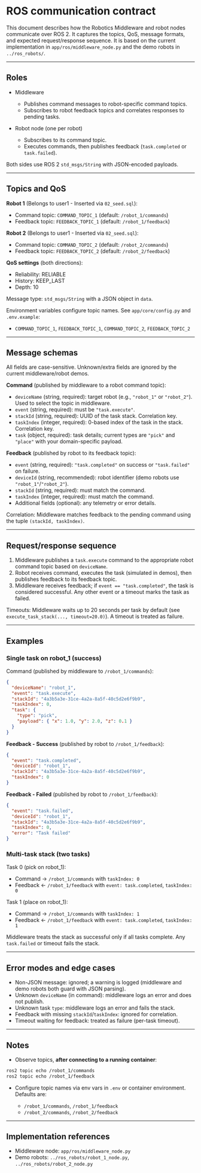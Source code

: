 # ROS communication contract

This document describes how the Robotics Middleware and robot nodes communicate over ROS 2. It captures the topics, QoS, message formats, and expected request/response sequence. It is based on the current implementation in `app/ros/middleware_node.py` and the demo robots in `../ros_robots/`.

---

## Roles

- Middleware
  - Publishes command messages to robot-specific command topics.
  - Subscribes to robot feedback topics and correlates responses to pending tasks.

- Robot node (one per robot)
  - Subscribes to its command topic.
  - Executes commands, then publishes feedback (`task.completed` or `task.failed`).

Both sides use ROS 2 `std_msgs/String` with JSON-encoded payloads.

---

## Topics and QoS

**Robot 1** (Belongs to user1 - Inserted via `02_seed.sql`):

- Command topic: `COMMAND_TOPIC_1` (default: `/robot_1/commands`)
- Feedback topic: `FEEDBACK_TOPIC_1` (default: `/robot_1/feedback`)

**Robot 2** (Belongs to user1 - Inserted via `02_seed.sql`):

- Command topic: `COMMAND_TOPIC_2` (default: `/robot_2/commands`)
- Feedback topic: `FEEDBACK_TOPIC_2` (default: `/robot_2/feedback`)

**QoS settings** (both directions):

- Reliability: RELIABLE
- History: KEEP_LAST
- Depth: 10

Message type: `std_msgs/String` with a JSON object in `data`.

Environment variables configure topic names. See `app/core/config.py` and `.env.example`:

- `COMMAND_TOPIC_1`, `FEEDBACK_TOPIC_1`, `COMMAND_TOPIC_2`, `FEEDBACK_TOPIC_2`

---

## Message schemas

All fields are case-sensitive. Unknown/extra fields are ignored by the current middleware/robot demos.

**Command** (published by middleware to a robot command topic):

- `deviceName` (string, required): target robot (e.g., `"robot_1"` or `"robot_2"`). Used to select the topic in middleware.
- `event` (string, required): must be `"task.execute"`.
- `stackId` (string, required): UUID of the task stack. Correlation key.
- `taskIndex` (integer, required): 0-based index of the task in the stack. Correlation key.
- `task` (object, required): task details; current types are `"pick"` and `"place"` with your domain-specific payload.

**Feedback** (published by robot to its feedback topic):

- `event` (string, required): `"task.completed"` on success or `"task.failed"` on failure.
- `deviceId` (string, recommended): robot identifier (demo robots use `"robot_1"`/`"robot_2"`).
- `stackId` (string, required): must match the command.
- `taskIndex` (integer, required): must match the command.
- Additional fields (optional): any telemetry or error details.

Correlation: Middleware matches feedback to the pending command using the tuple `(stackId, taskIndex)`.

---

## Request/response sequence

1. Middleware publishes a `task.execute` command to the appropriate robot command topic based on `deviceName`.
2. Robot receives command, executes the task (simulated in demos), then publishes feedback to its feedback topic.
3. Middleware receives feedback; if `event == "task.completed"`, the task is considered successful. Any other event or a timeout marks the task as failed.

Timeouts: Middleware waits up to 20 seconds per task by default (see `execute_task_stack(..., timeout=20.0)`). A timeout is treated as failure.

---

## Examples

### Single task on robot_1 (success)

Command (published by middleware to `/robot_1/commands`):

```json
{
  "deviceName": "robot_1",
  "event": "task.execute",
  "stackId": "4a3b5a3e-31ce-4a2a-8a5f-40c5d2e6f9b9",
  "taskIndex": 0,
  "task": {
    "type": "pick",
    "payload": { "x": 1.0, "y": 2.0, "z": 0.1 }
  }
}
```

**Feedback - Success** (published by robot to `/robot_1/feedback`):

```json
{
  "event": "task.completed",
  "deviceId": "robot_1",
  "stackId": "4a3b5a3e-31ce-4a2a-8a5f-40c5d2e6f9b9",
  "taskIndex": 0
}
```

**Feedback - Failed** (published by robot to `/robot_1/feedback`):

```json
{
  "event": "task.failed",
  "deviceId": "robot_1",
  "stackId": "4a3b5a3e-31ce-4a2a-8a5f-40c5d2e6f9b9",
  "taskIndex": 0,
  "error": "Task failed"
}
```

### Multi-task stack (two tasks)

Task 0 (pick on robot_1):

- Command -> `/robot_1/commands` with `taskIndex: 0`
- Feedback <- `/robot_1/feedback` with `event: task.completed`, `taskIndex: 0`

Task 1 (place on robot_1):

- Command -> `/robot_1/commands` with `taskIndex: 1`
- Feedback <- `/robot_1/feedback` with `event: task.completed`, `taskIndex: 1`

Middleware treats the stack as successful only if all tasks complete. Any `task.failed` or timeout fails the stack.

---

## Error modes and edge cases

- Non-JSON message: ignored; a warning is logged (middleware and demo robots both guard with JSON parsing).
- Unknown `deviceName` (in command): middleware logs an error and does not publish.
- Unknown task `type`: middleware logs an error and fails the stack.
- Feedback with missing `stackId`/`taskIndex`: ignored for correlation.
- Timeout waiting for feedback: treated as failure (per-task timeout).

---

## Notes

- Observe topics, **after connecting to a running container**:

```zsh
ros2 topic echo /robot_1/commands
ros2 topic echo /robot_1/feedback
```

- Configure topic names via env vars in `.env` or container environment. Defaults are:

  - `/robot_1/commands`, `/robot_1/feedback`
  - `/robot_2/commands`, `/robot_2/feedback`

---

## Implementation references

- Middleware node: `app/ros/middleware_node.py`
- Demo robots: `../ros_robots/robot_1_node.py`, `../ros_robots/robot_2_node.py`
